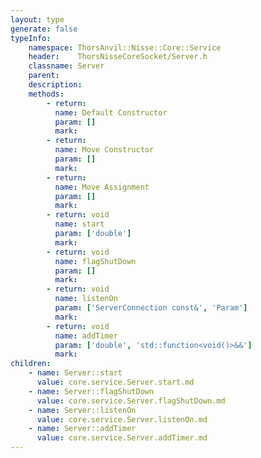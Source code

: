```yaml
---
layout: type
generate: false
typeInfo:
    namespace: ThorsAnvil::Nisse::Core::Service
    header:    ThorsNisseCoreSocket/Server.h
    classname: Server
    parent:
    description:
    methods:
        - return:
          name: Default Constructor
          param: []
          mark:
        - return:
          name: Move Constructor
          param: []
          mark:
        - return:
          name: Move Assignment
          param: []
          mark:
        - return: void
          name: start
          param: ['double']
          mark:
        - return: void
          name: flagShutDown
          param: []
          mark:
        - return: void
          name: listenOn
          param: ['ServerConnection const&', 'Param']
          mark:
        - return: void
          name: addTimer
          param: ['double', 'std::function<void()>&&']
          mark:
children:
    - name: Server::start
      value: core.service.Server.start.md
    - name: Server::flagShutDown
      value: core.service.Server.flagShutDown.md
    - name: Server::listenOn
      value: core.service.Server.listenOn.md
    - name: Server::addTimer
      value: core.service.Server.addTimer.md
---
```


